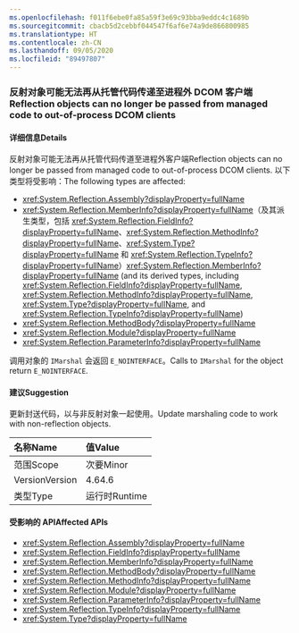 ```yaml
---
ms.openlocfilehash: f011f6ebe0fa85a59f3e69c93bba9eddc4c1689b
ms.sourcegitcommit: cbacb5d2cebbf044547f6af6e74a9de866800985
ms.translationtype: HT
ms.contentlocale: zh-CN
ms.lasthandoff: 09/05/2020
ms.locfileid: "89497807"
---
```

### <a name="reflection-objects-can-no-longer-be-passed-from-managed-code-to-out-of-process-dcom-clients"></a><span data-ttu-id="93dd6-101">反射对象可能无法再从托管代码传递至进程外 DCOM 客户端</span><span class="sxs-lookup"><span data-stu-id="93dd6-101">Reflection objects can no longer be passed from managed code to out-of-process DCOM clients</span></span>

#### <a name="details"></a><span data-ttu-id="93dd6-102">详细信息</span><span class="sxs-lookup"><span data-stu-id="93dd6-102">Details</span></span>

<span data-ttu-id="93dd6-103">反射对象可能无法再从托管代码传道至进程外客户端</span><span class="sxs-lookup"><span data-stu-id="93dd6-103">Reflection objects can no longer be passed from managed code to out-of-process DCOM clients.</span></span> <span data-ttu-id="93dd6-104">以下类型将受影响：</span><span class="sxs-lookup"><span data-stu-id="93dd6-104">The following types are affected:</span></span>

- <xref:System.Reflection.Assembly?displayProperty=fullName>
- <span data-ttu-id="93dd6-105"><xref:System.Reflection.MemberInfo?displayProperty=fullName>（及其派生类型，包括 <xref:System.Reflection.FieldInfo?displayProperty=fullName>、<xref:System.Reflection.MethodInfo?displayProperty=fullName>、<xref:System.Type?displayProperty=fullName> 和 <xref:System.Reflection.TypeInfo?displayProperty=fullName>）</span><span class="sxs-lookup"><span data-stu-id="93dd6-105"><xref:System.Reflection.MemberInfo?displayProperty=fullName> (and its derived types, including <xref:System.Reflection.FieldInfo?displayProperty=fullName>, <xref:System.Reflection.MethodInfo?displayProperty=fullName>, <xref:System.Type?displayProperty=fullName>, and <xref:System.Reflection.TypeInfo?displayProperty=fullName>)</span></span>
- <xref:System.Reflection.MethodBody?displayProperty=fullName>
- <xref:System.Reflection.Module?displayProperty=fullName>
- <xref:System.Reflection.ParameterInfo?displayProperty=fullName>

<span data-ttu-id="93dd6-106">调用对象的 <code>IMarshal</code> 会返回 <code>E_NOINTERFACE</code>。</span><span class="sxs-lookup"><span data-stu-id="93dd6-106">Calls to <code>IMarshal</code> for the object return <code>E_NOINTERFACE</code>.</span></span>

#### <a name="suggestion"></a><span data-ttu-id="93dd6-107">建议</span><span class="sxs-lookup"><span data-stu-id="93dd6-107">Suggestion</span></span>

<span data-ttu-id="93dd6-108">更新封送代码，以与非反射对象一起使用。</span><span class="sxs-lookup"><span data-stu-id="93dd6-108">Update marshaling code to work with non-reflection objects.</span></span>

| <span data-ttu-id="93dd6-109">名称</span><span class="sxs-lookup"><span data-stu-id="93dd6-109">Name</span></span>    | <span data-ttu-id="93dd6-110">值</span><span class="sxs-lookup"><span data-stu-id="93dd6-110">Value</span></span>       |
|:--------|:------------|
| <span data-ttu-id="93dd6-111">范围</span><span class="sxs-lookup"><span data-stu-id="93dd6-111">Scope</span></span>   |<span data-ttu-id="93dd6-112">次要</span><span class="sxs-lookup"><span data-stu-id="93dd6-112">Minor</span></span>|
|<span data-ttu-id="93dd6-113">Version</span><span class="sxs-lookup"><span data-stu-id="93dd6-113">Version</span></span>|<span data-ttu-id="93dd6-114">4.6</span><span class="sxs-lookup"><span data-stu-id="93dd6-114">4.6</span></span>|
|<span data-ttu-id="93dd6-115">类型</span><span class="sxs-lookup"><span data-stu-id="93dd6-115">Type</span></span>|<span data-ttu-id="93dd6-116">运行时</span><span class="sxs-lookup"><span data-stu-id="93dd6-116">Runtime</span></span>|

#### <a name="affected-apis"></a><span data-ttu-id="93dd6-117">受影响的 API</span><span class="sxs-lookup"><span data-stu-id="93dd6-117">Affected APIs</span></span>

- <xref:System.Reflection.Assembly?displayProperty=fullName>
- <xref:System.Reflection.FieldInfo?displayProperty=fullName>
- <xref:System.Reflection.MemberInfo?displayProperty=fullName>
- <xref:System.Reflection.MethodBody?displayProperty=fullName>
- <xref:System.Reflection.MethodInfo?displayProperty=fullName>
- <xref:System.Reflection.Module?displayProperty=fullName>
- <xref:System.Reflection.ParameterInfo?displayProperty=fullName>
- <xref:System.Reflection.TypeInfo?displayProperty=fullName>
- <xref:System.Type?displayProperty=fullName>

<!--

#### Affected APIs

- `T:System.Reflection.Assembly`
- `T:System.Reflection.FieldInfo`
- `T:System.Reflection.MemberInfo`
- `T:System.Reflection.MethodBody`
- `T:System.Reflection.MethodInfo`
- `T:System.Reflection.Module`
- `T:System.Reflection.ParameterInfo`
- `T:System.Reflection.TypeInfo`
- `T:System.Type`

-->
